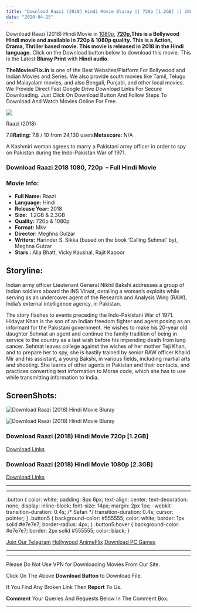 ```yaml
---
title: "Download Raazi (2018) Hindi Movie Bluray || 720p [1.2GB] || 1080p [2.3GB]"
date: "2020-04-25"
---
```


Download Raazi (2018) Hindi Movie in [1080p](https://1moviesflix.com/1080p-movies/), **[720p,](https://1moviesflix.com/720p-movies/)**This is a Bollywood Hindi movie and available in 720p & 1080p quality. This is a **Action, Drama, Thriller** based movie. This movie is released in **2018** in the Hindi language**.** Click on the Download button below to download this movie. This is the Latest **Bluray Print** with **Hindi audio**.

**TheMoviesFlix.in** is one of the Best Websites/Platform For Bollywood and Indian Movies and Series. We also provide south movies like Tamil, Telugu and Malayalam movies, and also Bengali, Punjabi, and other local movies. We Provide Direct Fast Google Drive Download Links For Secure Downloading. Just Click On Download Button And Follow Steps To Download And Watch Movies Online For Free.

[![](https://m.media-amazon.com/images/M/MV5BZmVhN2JlYjEtZWFkOS00YzE0LThiNDMtMGI3NDA1MTk2ZDQ2XkEyXkFqcGdeQXVyODE5NzE3OTE@._V1_SX300.jpg)](https://www.imdb.com/title/tt7098658/ "Raazi")

Raazi (2018)

7.8**Rating:** 7.8 / 10 from 24,130 users**Metascore:** N/A

A Kashmiri woman agrees to marry a Pakistani army officer in order to spy on Pakistan during the Indo-Pakistan War of 1971.

### Download Raazi 2018 1080, 720p  – Full Hindi Movie

### Movie Info:

- **Full Name:** Raazi
- **Language:** Hindi
- **Release Year:** 2018
- **Size:**  1.2GB & 2.3GB
- **Quality:** 720p & 1080p
- **Format:** Mkv
- **Director:** Meghna Gulzar
- **Writers:** Harinder S. Sikka (based on the book ‘Calling Sehmat’ by), Meghna Gulzar
- **Stars :** Alia Bhatt, Vicky Kaushal, Rajit Kapoor

## Storyline:

Indian army officer Lieutenant General Nikhil Bakshi addresses a group of Indian soldiers aboard the INS Viraat, detailing a woman’s exploits while serving as an undercover agent of the Research and Analysis Wing (RAW), India’s external intelligence agency, in Pakistan.

The story flashes to events preceding the Indo-Pakistani War of 1971. Hidayat Khan is the son of an Indian freedom fighter and agent posing as an informant for the Pakistani government. He wishes to make his 20-year old daughter Sehmat an agent and continue the family tradition of being in service to the country as a last wish before his impending death from lung cancer. Sehmat leaves college against the wishes of her mother Teji Khan, and to prepare her to spy, she is hastily trained by senior RAW officer Khalid Mir and his assistant, a young Bakshi, in various fields, including martial arts and shooting. She learns of other agents in Pakistan and their contacts, and practices converting text information to Morse code, which she has to use while transmitting information to India.

## ScreenShots:

![Download Raazi (2018) Hindi Movie Bluray](https://m.media-amazon.com/images/M/MV5BOTBjOWNiMWYtMzZlMC00MjRjLWIwODMtYmFkYjcyM2I4ZmQ3XkEyXkFqcGdeQXVyNjk5NzY4OTk@._V1_QL50_SX1777_CR0,0,1777,921_AL_.jpg)

![Download Raazi (2018) Hindi Movie Bluray](https://m.media-amazon.com/images/M/MV5BNGQ4YmY5OWUtMWY5OS00OWVkLWE3NDktYzMyMTQwMzkwNWQ5XkEyXkFqcGdeQXVyNjk5NzY4OTk@._V1_QL50_.jpg)

### Download Raazi (2018) Hindi Movie 720p \[1.2GB\]

[Download Links](https://1moviesflix.com?a270777880=YU5BbFFYK3lENTQ1Y0QwWWZidU5pV3FQTlFycjU5Nk1BVWk4bmtlS0kxNm4yZFA1aXVYUC9nWkNqYlhYVHNkN3ZrN3FqRjlmRW5SWDBDOUVJUnVrSFJ6RDVnYlhZdjB2dm1ib1BlWmVxa0U9)

### Download Raazi (2018) Hindi Movie 1080p \[2.3GB\] 

[Download Links](https://1moviesflix.com?a270777880=YU5BbFFYK3lENTQ1Y0QwWWZidU5pV3FQTlFycjU5Nk1BVWk4bmtlS0kxNm4yZFA1aXVYUC9nWkNqYlhYVHNkN24yU0tEbGhPMmNoWEJjR1IzcjlDRkR6dllEZjFReGFKR0NqVDhXWkgxcmc9)

* * *

* * *

.button { color: white; padding: 8px 6px; text-align: center; text-decoration: none; display: inline-block; font-size: 14px; margin: 2px 1px; -webkit-transition-duration: 0.4s; /\* Safari \*/ transition-duration: 0.4s; cursor: pointer; } .button5 { background-color: #555555; color: white; border: 1px solid #e7e7e7; border-radius: 4px; } .button5:hover { background-color: #e7e7e7; border: 2px solid #555555; color: black; }

[Join Our Telegram](http://gdrivepro.xyz/join.php) [Hollywood](https://moviesverse.com/) [AnimeFlix](https://animeflix.in/) [Download PC Games](https://gamesflix.net/)  

* * *

* * *

  

Please Do Not Use VPN for Downloading Movies From Our Site.

Click On The Above **Download Button** to Download File.

If You Find Any Broken Link Then **Report** To Us.

**Comment** Your Queries And Requests Below In The Comment Box.

* * *
